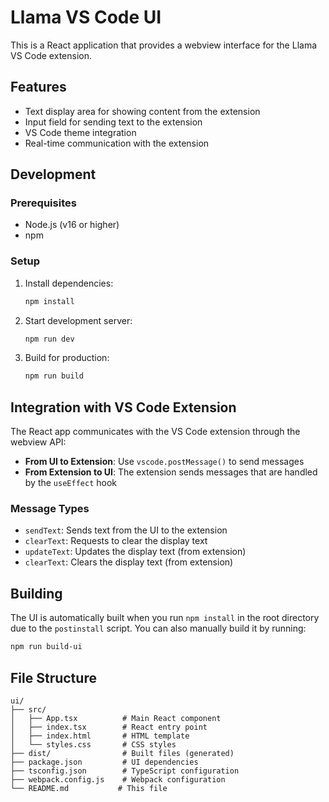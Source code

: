 # Llama VS Code UI

This is a React application that provides a webview interface for the Llama VS Code extension.

## Features

- Text display area for showing content from the extension
- Input field for sending text to the extension
- VS Code theme integration
- Real-time communication with the extension

## Development

### Prerequisites

- Node.js (v16 or higher)
- npm

### Setup

1. Install dependencies:
   ```bash
   npm install
   ```

2. Start development server:
   ```bash
   npm run dev
   ```

3. Build for production:
   ```bash
   npm run build
   ```

## Integration with VS Code Extension

The React app communicates with the VS Code extension through the webview API:

- **From UI to Extension**: Use `vscode.postMessage()` to send messages
- **From Extension to UI**: The extension sends messages that are handled by the `useEffect` hook

### Message Types

- `sendText`: Sends text from the UI to the extension
- `clearText`: Requests to clear the display text
- `updateText`: Updates the display text (from extension)
- `clearText`: Clears the display text (from extension)

## Building

The UI is automatically built when you run `npm install` in the root directory due to the `postinstall` script. You can also manually build it by running:

```bash
npm run build-ui
```

## File Structure

```
ui/
├── src/
│   ├── App.tsx          # Main React component
│   ├── index.tsx        # React entry point
│   ├── index.html       # HTML template
│   └── styles.css       # CSS styles
├── dist/                # Built files (generated)
├── package.json         # UI dependencies
├── tsconfig.json        # TypeScript configuration
├── webpack.config.js    # Webpack configuration
└── README.md           # This file
``` 